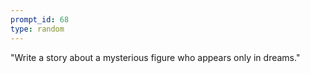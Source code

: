 ```yaml
---
prompt_id: 68
type: random
---
```


"Write a story about a mysterious figure who appears only in dreams."
